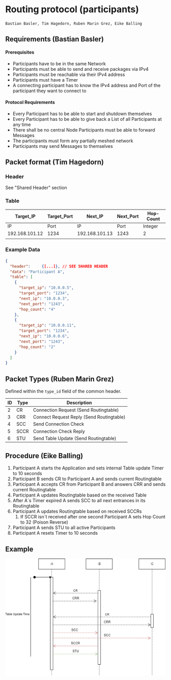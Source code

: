 # Routing protocol (participants)
    Bastian Basler, Tim Hagedorn, Ruben Marin Grez, Eike Balling
## Requirements (Bastian Basler)
#### Prerequisites
- Participants have to be in the same Network
- Participants must be able to send and receive packages via IPv4 
- Participants must be reachable via their IPv4 address 
- Participants must have a Timer 
- A connecting participant has to know the IPv4 address and Port of the participant they want to connect to

#### Protocol Requirements
- Every Participant has to be able to start and shutdown themselves 
- Every Participant has to be able to give back a List of all Participants at any time 
- There shall be no central Node
Participants must be able to forward Messages 
- The participants must form any partially meshed network
- Participants may send Messages to themselves

## Packet format (Tim Hagedorn)
### Header
See "Shared Header" section

### Table
| Target_IP |Target_Port | Next_IP | Next_Port | Hop-Count  |   
|---|---|---|---|---| 
|  IP | Port | IP | Port  | Integer  |   
|  192.168.101.12 | 1234 | 192.168.101.13 |1243  | 2 |   
|   |   |   | 

### Example Data

```json
{
  "header":     {[...]}, // SEE SHARED HEADER
  "data": "Participant A",
  "table": [
    {
      "target_ip": "10.0.0.5",
      "target_port": "1234",
      "next_ip": "10.0.0.3",
      "next_port": "1243",
      "hop_count": "4"
    },
    {
      "target_ip": "10.0.0.11",
      "target_port": "1234",
      "next_ip": "10.0.0.6",
      "next_port": "1243",
      "hop_count": "2"
    }
  ]
}

```

## Packet Types (Ruben Marin Grez)

Defined within the `type_id` field of the common header.

| ID | Type          | Description                |
|----|---------------|----------------------------|
| 2  | CR            | Connection Request (Send Routingtable)  |
| 3  | CRR           | Connect Request Reply (Send Routingtable)  |
| 4  | SCC           | Send Connection Check  |
| 5  | SCCR          | Connection Check Reply  |
| 6  | STU           | Send Table Update (Send Routingtable)  |

## Procedure (Eike Balling)
1. Participant A starts the Application and sets internal Table update Timer to 10 seconds
2. Participant B sends CR to Participant A and sends current Routingtable
3. Participant A accepts CR from Participant B and answers CRR and sends current Routingtable 
4. Participant A updates Routingtable based on the received Table
5. After A´s Timer expired A sends SCC to all next entrances in its Routingtable
6.  Participant A updates Routingtable based on received SCCRs
    1. If SCCR isn´t received after one second Participant A sets Hop Count to 32 (Poison Reverse)
7. Participant A sends STU to all active Participants
8. Participant A resets Timer to 10 seconds

## Example
![Logo](./images/Routing_Protokoll_Sequenz_Diagram.png)